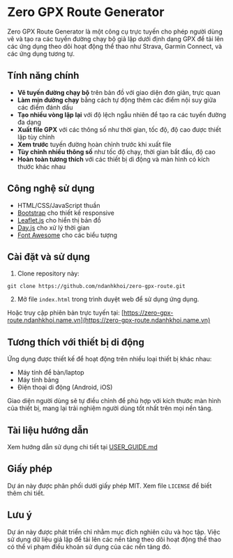 # Zero GPX Route Generator

Zero GPX Route Generator là một công cụ trực tuyến cho phép người dùng vẽ và tạo ra các tuyến đường chạy bộ giả lập dưới định dạng GPX để tải lên các ứng dụng theo dõi hoạt động thể thao như Strava, Garmin Connect, và các ứng dụng tương tự.

## Tính năng chính

- **Vẽ tuyến đường chạy bộ** trên bản đồ với giao diện đơn giản, trực quan
- **Làm mịn đường chạy** bằng cách tự động thêm các điểm nội suy giữa các điểm đánh dấu
- **Tạo nhiều vòng lặp lại** với độ lệch ngẫu nhiên để tạo ra các tuyến đường đa dạng
- **Xuất file GPX** với các thông số như thời gian, tốc độ, độ cao được thiết lập tùy chỉnh
- **Xem trước** tuyến đường hoàn chỉnh trước khi xuất file
- **Tùy chỉnh nhiều thông số** như tốc độ chạy, thời gian bắt đầu, độ cao
- **Hoàn toàn tương thích** với các thiết bị di động và màn hình có kích thước khác nhau

## Công nghệ sử dụng

- HTML/CSS/JavaScript thuần
- [Bootstrap](https://getbootstrap.com/) cho thiết kế responsive
- [Leaflet.js](https://leafletjs.com/) cho hiển thị bản đồ
- [Day.js](https://day.js.org/) cho xử lý thời gian
- [Font Awesome](https://fontawesome.com/) cho các biểu tượng

## Cài đặt và sử dụng

1. Clone repository này:
```
git clone https://github.com/ndanhkhoi/zero-gpx-route.git
```

2. Mở file `index.html` trong trình duyệt web để sử dụng ứng dụng.

Hoặc truy cập phiên bản trực tuyến tại: [https://zero-gpx-route.ndanhkhoi.name.vn](https://zero-gpx-route.ndanhkhoi.name.vn)

## Tương thích với thiết bị di động

Ứng dụng được thiết kế để hoạt động trên nhiều loại thiết bị khác nhau:
- Máy tính để bàn/laptop
- Máy tính bảng
- Điện thoại di động (Android, iOS)

Giao diện người dùng sẽ tự điều chỉnh để phù hợp với kích thước màn hình của thiết bị, mang lại trải nghiệm người dùng tốt nhất trên mọi nền tảng.

## Tài liệu hướng dẫn

Xem hướng dẫn sử dụng chi tiết tại [USER_GUIDE.md](USER_GUIDE.md)

## Giấy phép

Dự án này được phân phối dưới giấy phép MIT. Xem file `LICENSE` để biết thêm chi tiết.

## Lưu ý

Dự án này được phát triển chỉ nhằm mục đích nghiên cứu và học tập. Việc sử dụng dữ liệu giả lập để tải lên các nền tảng theo dõi hoạt động thể thao có thể vi phạm điều khoản sử dụng của các nền tảng đó.
